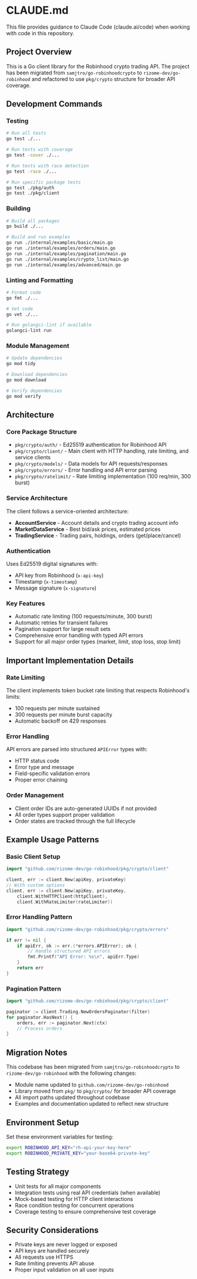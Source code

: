 # CLAUDE.md

This file provides guidance to Claude Code (claude.ai/code) when working with code in this repository.

## Project Overview

This is a Go client library for the Robinhood crypto trading API. The project has been migrated from `samjtro/go-robinhoodcrypto` to `rizome-dev/go-robinhood` and refactored to use `pkg/crypto` structure for broader API coverage.

## Development Commands

### Testing
```bash
# Run all tests
go test ./...

# Run tests with coverage
go test -cover ./...

# Run tests with race detection
go test -race ./...

# Run specific package tests
go test ./pkg/auth
go test ./pkg/client
```

### Building
```bash
# Build all packages
go build ./...

# Build and run examples
go run ./internal/examples/basic/main.go
go run ./internal/examples/orders/main.go
go run ./internal/examples/pagination/main.go
go run ./internal/examples/crypto_list/main.go
go run ./internal/examples/advanced/main.go
```

### Linting and Formatting
```bash
# Format code
go fmt ./...

# Vet code
go vet ./...

# Run golangci-lint if available
golangci-lint run
```

### Module Management
```bash
# Update dependencies
go mod tidy

# Download dependencies
go mod download

# Verify dependencies
go mod verify
```

## Architecture

### Core Package Structure
- `pkg/crypto/auth/` - Ed25519 authentication for Robinhood API
- `pkg/crypto/client/` - Main client with HTTP handling, rate limiting, and service clients
- `pkg/crypto/models/` - Data models for API requests/responses
- `pkg/crypto/errors/` - Error handling and API error parsing
- `pkg/crypto/ratelimit/` - Rate limiting implementation (100 req/min, 300 burst)

### Service Architecture
The client follows a service-oriented architecture:
- **AccountService** - Account details and crypto trading account info
- **MarketDataService** - Best bid/ask prices, estimated prices
- **TradingService** - Trading pairs, holdings, orders (get/place/cancel)

### Authentication
Uses Ed25519 digital signatures with:
- API key from Robinhood (`x-api-key`)
- Timestamp (`x-timestamp`)
- Message signature (`x-signature`)

### Key Features
- Automatic rate limiting (100 requests/minute, 300 burst)
- Automatic retries for transient failures
- Pagination support for large result sets
- Comprehensive error handling with typed API errors
- Support for all major order types (market, limit, stop loss, stop limit)

## Important Implementation Details

### Rate Limiting
The client implements token bucket rate limiting that respects Robinhood's limits:
- 100 requests per minute sustained
- 300 requests per minute burst capacity
- Automatic backoff on 429 responses

### Error Handling
API errors are parsed into structured `APIError` types with:
- HTTP status code
- Error type and message
- Field-specific validation errors
- Proper error chaining

### Order Management
- Client order IDs are auto-generated UUIDs if not provided
- All order types support proper validation
- Order states are tracked through the full lifecycle

## Example Usage Patterns

### Basic Client Setup
```go
import "github.com/rizome-dev/go-robinhood/pkg/crypto/client"

client, err := client.New(apiKey, privateKey)
// With custom options
client, err := client.New(apiKey, privateKey, 
    client.WithHTTPClient(httpClient),
    client.WithRateLimiter(rateLimiter))
```

### Error Handling Pattern
```go
import "github.com/rizome-dev/go-robinhood/pkg/crypto/errors"

if err != nil {
    if apiErr, ok := err.(*errors.APIError); ok {
        // Handle structured API errors
        fmt.Printf("API Error: %s\n", apiErr.Type)
    }
    return err
}
```

### Pagination Pattern
```go
import "github.com/rizome-dev/go-robinhood/pkg/crypto/client"

paginator := client.Trading.NewOrdersPaginator(filter)
for paginator.HasNext() {
    orders, err := paginator.Next(ctx)
    // Process orders
}
```

## Migration Notes

This codebase has been migrated from `samjtro/go-robinhoodcrypto` to `rizome-dev/go-robinhood` with the following changes:
- Module name updated to `github.com/rizome-dev/go-robinhood`
- Library moved from `pkg/` to `pkg/crypto/` for broader API coverage
- All import paths updated throughout codebase
- Examples and documentation updated to reflect new structure

## Environment Setup

Set these environment variables for testing:
```bash
export ROBINHOOD_API_KEY="rh-api-your-key-here"
export ROBINHOOD_PRIVATE_KEY="your-base64-private-key"
```

## Testing Strategy

- Unit tests for all major components
- Integration tests using real API credentials (when available)
- Mock-based testing for HTTP client interactions
- Race condition testing for concurrent operations
- Coverage testing to ensure comprehensive test coverage

## Security Considerations

- Private keys are never logged or exposed
- API keys are handled securely
- All requests use HTTPS
- Rate limiting prevents API abuse
- Proper input validation on all user inputs